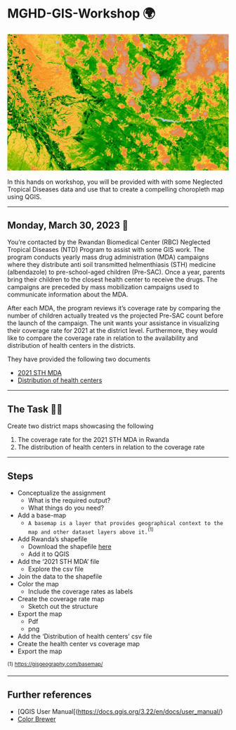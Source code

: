 # MGHD-GIS-Workshop 🌍

![uclaextension.edu](https://github.com/akele-guzay/MGHD-GIS-Workshop/blob/main/pictures/banner.jpg)

In this hands on workshop, you will be provided with with some Neglected Tropical Diseases data and use that to create a compelling choropleth map using QGIS.

---
## Monday, March 30, 2023 📆

You’re contacted by the Rwandan Biomedical Center (RBC) Neglected Tropical Diseases (NTD) Program to assist with some GIS work. The program conducts yearly mass drug administration (MDA) campaigns where they distribute anti soil transmitted helmenthiasis (STH) medicine (albendazole) to pre-school-aged children (Pre-SAC). Once a year, parents bring their children to the closest health center to receive the drugs. The campaigns are preceded by mass mobilization campaigns used to communicate information about the MDA. 

After each MDA, the program reviews it’s coverage rate by comparing the number of children actually treated vs the projected Pre-SAC count before the launch of the campaign. The unit wants your assistance in visualizing their coverage rate for 2021 at the district level. Furthermore, they would like to compare the coverage rate in relation to the availability and distribution of health centers in the districts. 

They have provided the following two documents

- [2021 STH MDA](https://github.com/akele-guzay/MGHD-GIS-Workshop/blob/main/data/RW_2021_STH.csv)
- [Distribution of health centers]()

---
## The Task 💪🏽

Create two district maps showcasing the following

1. The coverage rate for the 2021 STH MDA in Rwanda
2. The distribution of health centers in relation to the coverage rate
    
---

## Steps 
   
- Conceptualize the assignment
	-  What is the required output? 
	- What things do you need?
-  Add a base-map
	-  `A basemap is a layer that provides geographical context to the map and other dataset layers above it.`<sup>(1)</sup>
-  Add Rwanda’s shapefile
	-  Download the shapefile [here](https://diva-gis.org/gdata)
	- Add it to QGIS
- Add the ‘2021 STH MDA’ file
	- Explore the csv file
- Join the data to the shapefile
- Color the map
	- Include the coverage rates as labels
- Create the coverage rate map
	- Sketch out the structure
- Export the map
	- Pdf 
	- png 
- Add the ‘Distribution of health centers’ csv file
- Create the health center vs coverage map
- Export the map

<sup>(1) https://gisgeography.com/basemap/</sup>

---

## Further references
- [QGIS User Manual[(https://docs.qgis.org/3.22/en/docs/user_manual/)
- [Color Brewer](https://colorbrewer2.org/#type=diverging&scheme=RdYlGn&n=5)
